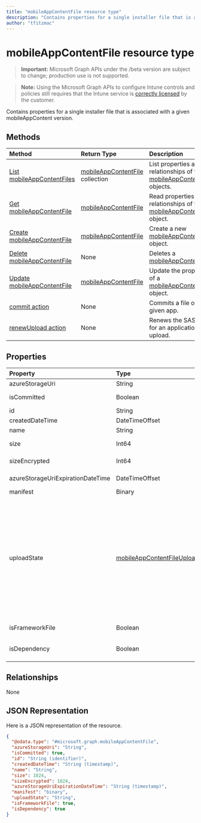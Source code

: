 ```yaml
---
title: "mobileAppContentFile resource type"
description: "Contains properties for a single installer file that is associated with a given mobileAppContent version."
author: "tfitzmac"
---
```


# mobileAppContentFile resource type

> **Important:** Microsoft Graph APIs under the /beta version are subject to change; production use is not supported.

> **Note:** Using the Microsoft Graph APIs to configure Intune controls and policies still requires that the Intune service is [correctly licensed](https://go.microsoft.com/fwlink/?linkid=839381) by the customer.

Contains properties for a single installer file that is associated with a given mobileAppContent version.

## Methods
|Method|Return Type|Description|
|:---|:---|:---|
|[List mobileAppContentFiles](../api/intune-apps-mobileappcontentfile-list.md)|[mobileAppContentFile](../resources/intune-apps-mobileappcontentfile.md) collection|List properties and relationships of the [mobileAppContentFile](../resources/intune-apps-mobileappcontentfile.md) objects.|
|[Get mobileAppContentFile](../api/intune-apps-mobileappcontentfile-get.md)|[mobileAppContentFile](../resources/intune-apps-mobileappcontentfile.md)|Read properties and relationships of the [mobileAppContentFile](../resources/intune-apps-mobileappcontentfile.md) object.|
|[Create mobileAppContentFile](../api/intune-apps-mobileappcontentfile-create.md)|[mobileAppContentFile](../resources/intune-apps-mobileappcontentfile.md)|Create a new [mobileAppContentFile](../resources/intune-apps-mobileappcontentfile.md) object.|
|[Delete mobileAppContentFile](../api/intune-apps-mobileappcontentfile-delete.md)|None|Deletes a [mobileAppContentFile](../resources/intune-apps-mobileappcontentfile.md).|
|[Update mobileAppContentFile](../api/intune-apps-mobileappcontentfile-update.md)|[mobileAppContentFile](../resources/intune-apps-mobileappcontentfile.md)|Update the properties of a [mobileAppContentFile](../resources/intune-apps-mobileappcontentfile.md) object.|
|[commit action](../api/intune-apps-mobileappcontentfile-commit.md)|None|Commits a file of a given app.|
|[renewUpload action](../api/intune-apps-mobileappcontentfile-renewupload.md)|None|Renews the SAS URI for an application file upload.|

## Properties
|Property|Type|Description|
|:---|:---|:---|
|azureStorageUri|String|The Azure Storage URI.|
|isCommitted|Boolean|A value indicating whether the file is committed.|
|id|String|The File Id.|
|createdDateTime|DateTimeOffset|The time the file was created.|
|name|String|the file name.|
|size|Int64|The size of the file prior to encryption.|
|sizeEncrypted|Int64|The size of the file after encryption.|
|azureStorageUriExpirationDateTime|DateTimeOffset|The time the Azure storage Uri expires.|
|manifest|Binary|The manifest information.|
|uploadState|[mobileAppContentFileUploadState](../resources/intune-apps-mobileappcontentfileuploadstate.md)|The state of the current upload request. Possible values are: `success`, `transientError`, `error`, `unknown`, `azureStorageUriRequestSuccess`, `azureStorageUriRequestPending`, `azureStorageUriRequestFailed`, `azureStorageUriRequestTimedOut`, `azureStorageUriRenewalSuccess`, `azureStorageUriRenewalPending`, `azureStorageUriRenewalFailed`, `azureStorageUriRenewalTimedOut`, `commitFileSuccess`, `commitFilePending`, `commitFileFailed`, `commitFileTimedOut`.|
|isFrameworkFile|Boolean|A value indicating whether the file is a framework file.|
|isDependency|Boolean|Whether the content file is a dependency for the main content file.|

## Relationships
None

## JSON Representation
Here is a JSON representation of the resource.
<!-- {
  "blockType": "resource",
  "keyProperty": "id",
  "@odata.type": "microsoft.graph.mobileAppContentFile"
}
-->
``` json
{
  "@odata.type": "#microsoft.graph.mobileAppContentFile",
  "azureStorageUri": "String",
  "isCommitted": true,
  "id": "String (identifier)",
  "createdDateTime": "String (timestamp)",
  "name": "String",
  "size": 1024,
  "sizeEncrypted": 1024,
  "azureStorageUriExpirationDateTime": "String (timestamp)",
  "manifest": "binary",
  "uploadState": "String",
  "isFrameworkFile": true,
  "isDependency": true
}
```



